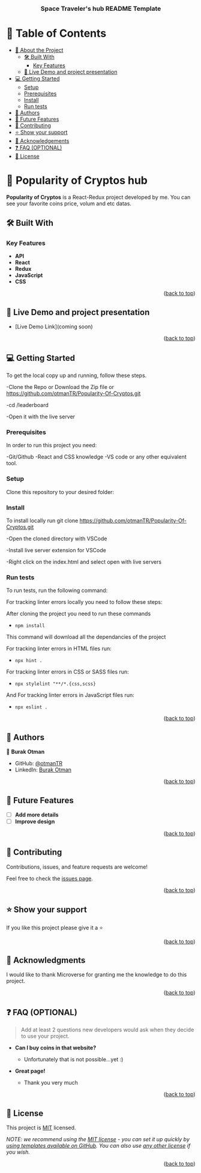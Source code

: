 <a name="readme-top"></a>

<div align="center">
  
  <br/>

  <h3><b> Space Traveler's hub README Template</b></h3>

</div>


# 📗 Table of Contents

- [📖 About the Project](#about-project)
  - [🛠 Built With](#built-with)
    - [Key Features](#key-features)
  - [🚀 Live Demo and project presentation](#live-demo)
- [💻 Getting Started](#getting-started)
  - [Setup](#setup)
  - [Prerequisites](#prerequisites)
  - [Install](#install)
  - [Run tests](#run-tests)
- [👥 Authors](#authors)
- [🔭 Future Features](#future-features)
- [🤝 Contributing](#contributing)
- [⭐️ Show your support](#support)
- [🙏 Acknowledgements](#acknowledgements)
- [❓ FAQ (OPTIONAL)](#faq)
- [📝 License](#license)


# 📖 Popularity of Cryptos hub <a name="about-project"></a>

**Popularity of Cryptos** is a React-Redux project developed by me. You can see your favorite coins price, volum and etc datas.
## 🛠 Built With <a name="built-with"></a>



### Key Features <a name="key-features"></a>

- **API**
- **React**
- **Redux**
- **JavaScript**
- **CSS**

<p align="right">(<a href="#readme-top">back to top</a>)</p>

<!-- LIVE DEMO -->

## 🚀 Live Demo and project presentation <a name="live-demo"></a>

- [Live Demo Link](coming soon)



<p align="right">(<a href="#readme-top">back to top</a>)</p>



## 💻 Getting Started <a name="getting-started"></a>

To get the local copy up and running, follow these steps.

-Clone the Repo or Download the Zip file or
https://github.com/otmanTR/Popularity-Of-Cryptos.git

-cd /leaderboard

-Open it with the live server

### Prerequisites

In order to run this project you need:

-Git/Github
-React and CSS knowledge
-VS code or any other equivalent tool.

### Setup

Clone this repository to your desired folder:



### Install

To install locally run git clone
https://github.com/otmanTR/Popularity-Of-Cryptos.git

-Open the cloned directory with VSCode

-Install live server extension for VSCode

-Right click on the index.html and select open with live servers



### Run tests

To run tests, run the following command:

For tracking linter errors locally you need to follow these steps:

After cloning the project you need to run these commands

- `npm install`

This command will download all the dependancies of the project

For tracking linter errors in HTML files run:

- `npx hint .`

For tracking linter errors in CSS or SASS files run:

- `npx stylelint "**/*.{css,scss}`

And For tracking linter errors in JavaScript files run:

- `npx eslint .`



<p align="right">(<a href="#readme-top">back to top</a>)</p>



## 👥 Authors <a name="authors"></a>


👤 **Burak Otman**

- GitHub: [@otmanTR](https://github.com/otmanTR)
- LinkedIn: [Burak Otman](https://www.linkedin.com/in/burak-otman-88646443/)

<p align="right">(<a href="#readme-top">back to top</a>)</p>



## 🔭 Future Features <a name="future-features"></a>

- [ ] **Add more details**
- [ ] **Improve design**

<p align="right">(<a href="#readme-top">back to top</a>)</p>



## 🤝 Contributing <a name="contributing"></a>

Contributions, issues, and feature requests are welcome!

Feel free to check the [issues page](../../issues/).

<p align="right">(<a href="#readme-top">back to top</a>)</p>



## ⭐️ Show your support <a name="support"></a>

If you like this project please give it a ⭐️

<p align="right">(<a href="#readme-top">back to top</a>)</p>

<!-- ACKNOWLEDGEMENTS -->

## 🙏 Acknowledgments <a name="acknowledgements"></a>

I would like to thank Microverse for granting me the knowledge to do this project.

<p align="right">(<a href="#readme-top">back to top</a>)</p>

<!-- FAQ (optional) -->

## ❓ FAQ (OPTIONAL) <a name="faq"></a>

> Add at least 2 questions new developers would ask when they decide to use your project.

- **Can I buy coins in that website?**

  - Unfortunately that is not possible...yet :)

- **Great page!**

  - Thank you very much

<p align="right">(<a href="#readme-top">back to top</a>)</p>

<!-- LICENSE -->

## 📝 License <a name="license"></a>

This project is [MIT](./LICENSE) licensed.

_NOTE: we recommend using the [MIT license](https://choosealicense.com/licenses/mit/) - you can set it up quickly by [using templates available on GitHub](https://docs.github.com/en/communities/setting-up-your-project-for-healthy-contributions/adding-a-license-to-a-repository). You can also use [any other license](https://choosealicense.com/licenses/) if you wish._

<p align="right">(<a href="#readme-top">back to top</a>)</p>
